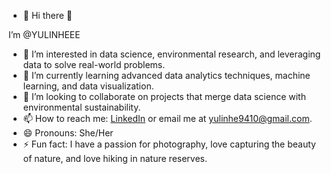- 👋 Hi there 👋

I’m @YULINHEEE

- 👀 I’m interested in data science, environmental research, and leveraging data to solve real-world problems.
- 🌱 I’m currently learning advanced data analytics techniques, machine learning, and data visualization.
- 💞️ I’m looking to collaborate on projects that merge data science with environmental sustainability.
- 📫 How to reach me: [LinkedIn](www.linkedin.com/in/yulin-he-740b16259) or email me at yulinhe9410@gmail.com.
- 😄 Pronouns: She/Her
- ⚡ Fun fact: I have a passion for photography, love capturing the beauty of nature, and love hiking in nature reserves.
